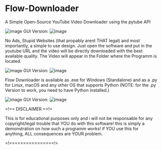 # Flow-Downloader
A Simple Open-Source YouTube Video Downloader using the pytube API

![image](https://user-images.githubusercontent.com/80765567/175318197-4a424ba5-f03f-4260-b0f3-ca773e20da4f.png)
GUI Version:
![image](https://user-images.githubusercontent.com/80765567/175823870-e0b21d9c-4075-4171-a639-60edfde4d1bc.png)


No Ads, Stupid Websites (that propably arent THAT legal) and most importantly, a simple to use design. Just open the software and put in the youtube URL and the video will be directly downloaded with the best available quality. The Video will appear in the Folder where the Programm is located.

![image](https://user-images.githubusercontent.com/80765567/175318469-41ff466a-e8d2-45f4-a7de-75429ba7fd9f.png)
GUI Version:
![image](https://user-images.githubusercontent.com/80765567/175823923-5b4c78c8-ccb4-4f5d-ad04-6cfb33ff2c4f.png)


Flow Downloader is available as .exe for Windows (Standalone) and as a .py for Linux, macOS and any other OS that supports Python  (NOTE: for the .py Version to work, you need to have Python installed.)

![image](https://user-images.githubusercontent.com/80765567/175318403-5c91e9bc-9d6e-4d21-b3f1-069fda57a75d.png)
GUI Version:
![image](https://user-images.githubusercontent.com/80765567/175823956-3555c4c2-3383-46de-9f27-6bff6fe3e28f.png)


=!== DISCLAIMER ==!=

This is for educational purposes only and i will not be responsable for any copyright/legal trouble that YOU do with this software!
this is simply a demonstration on how such a programm works! if YOU use this for anything, ALL consequences are YOUR problem.

=!================!=
